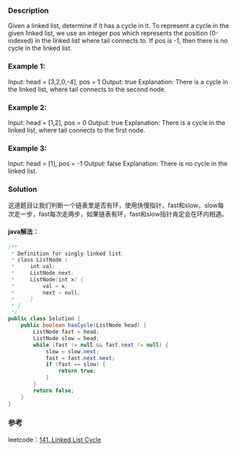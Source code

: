### Description
Given a linked list, determine if it has a cycle in it.
To represent a cycle in the given linked list, we use an integer pos which represents the position (0-indexed) in the linked list where tail connects to. If pos is -1, then there is no cycle in the linked list.
### Example 1:
Input: head = [3,2,0,-4], pos = 1
Output: true
Explanation: There is a cycle in the linked list, where tail connects to the second node.
### Example 2:
Input: head = [1,2], pos = 0
Output: true
Explanation: There is a cycle in the linked list, where tail connects to the first node.
### Example 3:
Input: head = [1], pos = -1
Output: false
Explanation: There is no cycle in the linked list.

### Solution
  这道题目让我们判断一个链表里是否有环，使用快慢指针，fast和slow，slow每次走一步，fast每次走两步，如果链表有环，fast和slow指针肯定会在环内相遇。

#### java解法： 
```Java
/**
 * Definition for singly-linked list.
 * class ListNode {
 *     int val;
 *     ListNode next;
 *     ListNode(int x) {
 *         val = x;
 *         next = null;
 *     }
 * }
 */
public class Solution {
    public boolean hasCycle(ListNode head) {
        ListNode fast = head;
        ListNode slow = head;
        while (fast != null && fast.next != null) {
            slow = slow.next;
            fast = fast.next.next;
            if (fast == slow) {
                return true;
            }
        }
        return false;
    }
}
```
### 参考  
leetcode：[141. Linked List Cycle](https://leetcode.com/problems/linked-list-cycle/)
